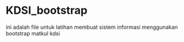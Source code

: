 # KDSI_bootstrap
ini adalah file untuk latihan membuat sistem informasi menggunakan bootstrap matkul kdsi

